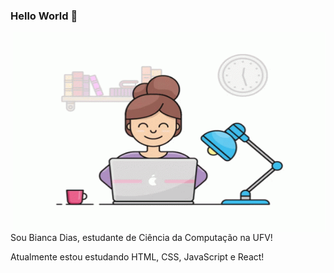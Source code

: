 ### Hello World 👋

 <img align="right" alt="GIF" src="https://github.com/BiancaDias/BiancaDias/blob/main/programadora.gif" width="500" height="320" />


Sou Bianca Dias, estudante de Ciência da Computação na UFV!

Atualmente estou estudando HTML, CSS, JavaScript e React!





